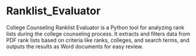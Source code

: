# Ranklist_Evaluator
College Counseling Ranklist Evaluator is a Python tool for analyzing rank lists during the college counseling process. It extracts and filters data from PDF rank lists based on criteria like ranks, colleges, and search terms, and outputs the results as Word documents for easy review.
